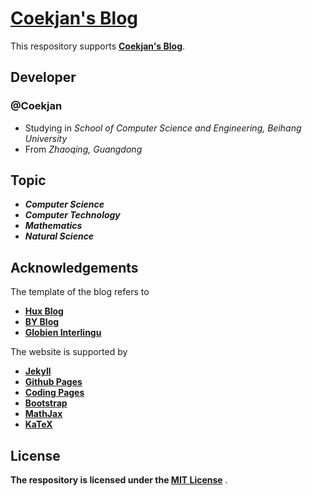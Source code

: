 [Coekjan's Blog](https://blog.coekjan.cn)
============================================

This respository supports **[Coekjan's Blog](https://blog.coekjan.cn)**.

## Developer

### @Coekjan
* Studying in *School of Computer Science and Engineering, Beihang University*
* From *Zhaoqing, Guangdong*

## Topic

* ***Computer Science***
* ***Computer Technology***
* ***Mathematics***
* ***Natural Science***

## Acknowledgements

The template of the blog refers to

* **[Hux Blog](https://github.com/Huxpro/huxpro.github.io)**
* **[BY Blog](https://github.com/qiubaiying/qiubaiying.github.io)**
* **[Globien Interlingu](https://github.com/globien/globien.github.io)**

The website is supported by
* **[Jekyll](https://jekyllrb.com/)**
* **[Github Pages](https://pages.github.com/)**
* **[Coding Pages](https://help.coding.net/docs/pages/intro.html)**
* **[Bootstrap](https://getbootstrap.com/)**
* **[MathJax](https://www.mathjax.org/)**
* **[KaTeX](https://katex.org/)**

## License

**The respository is licensed under the [MIT License](https://github.com/Coekjan/coekjan.github.io/blob/main/LICENSE)** .
